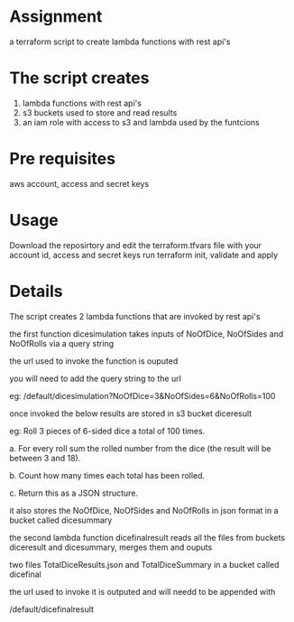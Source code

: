 # Assignment
a terraform script to create lambda functions with rest api's

# The script creates
1) lambda functions with rest api's
2) s3 buckets used to store and read results
3) an iam role with access to s3 and lambda used by the funtcions

# Pre requisites
aws account, access and secret keys

# Usage
Download the reposirtory and edit the terraform.tfvars file with your account id, access and secret keys
run terraform init, validate and apply

# Details
The script creates 2 lambda functions that are invoked by rest api's

the first function dicesimulation takes inputs of NoOfDice, NoOfSides and NoOfRolls via a query string

the url used to invoke the function is ouputed

you will need to add the query string to the url

eg: /default/dicesimulation?NoOfDice=3&NoOfSides=6&NoOfRolls=100

once invoked the below results are stored in s3 bucket diceresult

eg: Roll 3 pieces of 6-sided dice a total of 100 times.

a. For every roll sum the rolled number from the dice (the result will be between 3 and 18).

b. Count how many times each total has been rolled.

c. Return this as a JSON structure.

it also stores the NoOfDice, NoOfSides and NoOfRolls in json format in a bucket called dicesummary


the second lambda function dicefinalresult reads all the files from buckets diceresult and dicesummary, merges them and ouputs

two files TotalDiceResults.json and TotalDiceSummary in a bucket called dicefinal

the url used to invoke it is outputed and will needd to be appended with

/default/dicefinalresult

